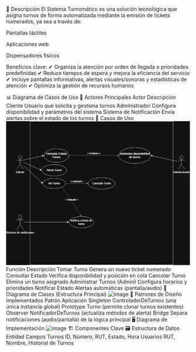 📌 Descripción
El Sistema Turnomático es una solución tecnológica que asigna turnos de forma automatizada mediante la emisión de tickets numerados, ya sea a través de:

Pantallas táctiles

Aplicaciones web

Dispensadores físicos

Beneficios clave:
✔ Organiza la atención por orden de llegada o prioridades predefinidas
✔ Reduce tiempos de espera y mejora la eficiencia del servicio
✔ Incluye pantallas informativas, alertas visuales/sonoras y estadísticas de atención
✔ Optimiza la gestión de recursos humanos

📊 Diagrama de Casos de Uso
👥 Actores Principales
Actor	Descripción
Cliente	Usuario que solicita y gestiona turnos
Administrador	Configura disponibilidad y parámetros del sistema
Sistema de Notificación	Envía alertas sobre el estado de los turnos
🔧 Casos de Uso
![image](/Turnomatico.drawio.png)
Función	Descripción
Tomar Turno	Genera un nuevo ticket numerado
Consultar Estado	Verifica disponibilidad y posición en cola
Cancelar Turno	Elimina un turno asignado
Administrar Turnos	(Admin) Configura horarios y prioridades
Notificar Estado	Alertas automáticas (pantalla/audio)
🧩 Diagrama de Clases (Estructura Principal)
![image](/DiagramadeclasesTurnometro.drawio.png)
🔑 Patrones de Diseño Implementados
Patrón	Aplicación
Singleton	ControladorDeTurnos (una única instancia global)
Prototype	Turno (permite clonar turnos existentes)
Observer	NotificadorDeTurnos (actualiza métodos de alerta)
Bridge	Separa notificaciones (audio/pantalla) de la lógica principal
🖥️ Diagrama de Implementación
![image](/Diagramadeimplementacion.drawio.png)
🏗️ Componentes Clave
🗃️ Estructura de Datos
Entidad	Campos
Turnos	ID, Número, RUT, Estado, Hora
Usuarios	RUT, Nombre, Historial de Turnos
